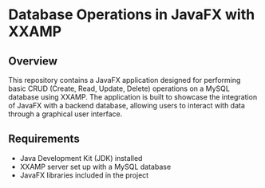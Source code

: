 # Database Operations in JavaFX with XXAMP

## Overview

This repository contains a JavaFX application designed for performing basic CRUD (Create, Read, Update, Delete) operations on a MySQL database using XXAMP. The application is built to showcase the integration of JavaFX with a backend database, allowing users to interact with data through a graphical user interface.

## Requirements

- Java Development Kit (JDK) installed
- XXAMP server set up with a MySQL database
- JavaFX libraries included in the project

